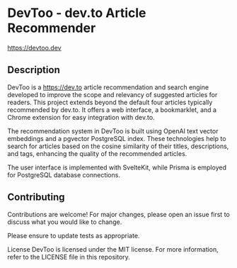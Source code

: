 # DevToo - dev.to Article Recommender

https://devtoo.dev

## Description
DevToo is a https://dev.to article recommendation and search engine developed to improve the scope and relevancy of suggested articles for readers.
This project extends beyond the default four articles typically recommended by dev.to.
It offers a web interface, a bookmarklet, and a Chrome extension for easy integration with dev.to.

The recommendation system in DevToo is built using OpenAI text vector embeddings and a pgvector PostgreSQL index.
These technologies help to search for articles based on the cosine similarity of their titles, descriptions, and tags,
enhancing the quality of the recommended articles.

The user interface is implemented with SvelteKit, while Prisma is employed for PostgreSQL database connections.

## Contributing
Contributions are welcome! For major changes, please open an issue first to discuss what you would like to change.

Please ensure to update tests as appropriate.

License
DevToo is licensed under the MIT license. For more information, refer to the LICENSE file in this repository.
